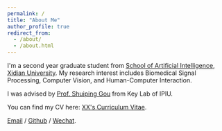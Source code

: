 ```yaml
---
permalink: /
title: "About Me"
author_profile: true
redirect_from: 
  - /about/
  - /about.html
---
```


I'm a second year graduate student from [School of Artificial Intelligence](https://sai.xidian.edu.cn/index.htm), [Xidian University](https://en.xidian.edu.cn/). My research interest includes Biomedical Signal Processing, Computer Vision, and Human-Computer Interaction.

I was advised by [Prof. Shuiping Gou](https://scholar.google.com/citations?user=QdUISv8AAAAJ&hl=zh-CN) from Key Lab of IPIU.

You can find my CV here: [XX's Curriculum Vitae](../assets/Curriculum_Vitae.pdf).

[Email](kehongliu@stu.xidian.edu) / [Github](https://github.com/lkh991223) / [Wechat](../images/wechat.jpg).

